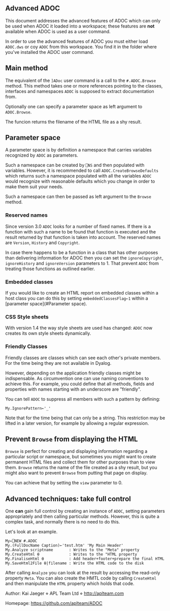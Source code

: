 Advanced ADOC
-------------

This document addresses the advanced features of ADOC which can only be used when ADOC it loaded into a workspace; these features are **not** available when ADOC is used as a user command.

In order to use the advanced features of ADOC you must either load `ADOC.dws` or coy `ADOC` from this workspace. You find it in the folder where you've installed the ADOC user command.


## Main method

The equivalent of the `]ADoc` user command is a call to the `#.ADOC.Browse` method. This method takes one or more references pointing to the classes, interfaces and namespaces `ADOC` is supposed to extract documentation from. 

Optionally one can specify a parameter space as left argument to `ADOC.Browse`.

The funcion returns the filename of the HTML file as a shy result.


Parameter space
---------------

A parameter space is by definition a namespace that carries variables recognized by `ADOC` as parameters. 

Such a namespace can be created by `⎕NS` and then populated with variables. However, it is recommended to call `ADOC.CreateBrowseDefaults` which returns such a namespace populated with all the variables `ADOC` would recognize with reasonable defaults which you change in order to make them suit your needs. 

Such a namespace can then be passed as left argument to the `Browse` method.


### Reserved names
Since version 3.0 `ADOC` looks for a number of fixed names. If there is a function with such a name to be found that function is executed and the
result returned by that function is taken into account. The reserved names are `Version`, `History` and `Copyright`.

In case there happens to be a function in a class that has other purposes than delivering information for ADOC then you can set the `ignoreCopyright`, `ignoreHistory` and `ignoreVersion` parameters to 1. That prevent `ADOC` from treating those functions as outlined earlier.


### Embedded classes
If you would like to create an HTML report on embedded classes within a host
class you can do this by setting `embeddedClassesFlag←1` within a [parameter space](#Parameter space).


### CSS Style sheets
With version 1.4 the way style sheets are used has changed: `ADOC` now
creates its own style sheets dynamically.


### Friendly Classes
Friendly classes are classes which can see each other's private members. For the time being they are not available in Dyalog. 

However, depending on the application friendly classes might be indispensable. As circumvention one can use naming conventions to achieve this. For example, you could define that all methods, fields and properties with names starting with an underscore are "friendly".

You can tell `ADOC` to suppress all members with such a pattern by defining:

~~~
My.IgnorePattern←'_'
~~~

Note that for the time being that can only be a string. This restriction may be lifted in a later version, for example by allowing a regular expression.

## Prevent `Browse` from displaying the HTML

`Browse` is perfect for creating and displaying information regarding a particular script or namespace, but sometimes you might want to create permanent HTML files and collect them for other purposes than to view them. `Browse` returns the name of the file created as a shy result, but you might also want to prevent `Browse` from putting that page on display.

You can achieve that by setting the `view` parameter to 0.


## Advanced techniques: take full control

One **can** gain full control by creating an instance of `ADOC`, setting parameters appropriately and then calling particular methods. However, this
is quite a complex task, and normally there is no need to do this.

Let's look at an example.

~~~
My←⎕NEW #.ADOC
My.(FullDocName Caption)←'test.htm' 'My Main Header'
My.Analyze scriptname       : Writes to the "Meta" property
My.CreateHtml ⍬             : Writes to the "HTML property
My.FinaliseHtml ⍬           : Add header+footer+prepare the final HTML
My.SaveHtml2File ⍬|filename : Write the HTML code to the disk
~~~

After calling `Analyze` you can look at the result by accessing the read-only property `Meta`. You can also create the HMTL code by calling `CreateHtml`
and then manipulate the `HTML` property which holds that code.

Author: Kai Jaeger ⋄ APL Team Ltd ⋄ <http://aplteam.com>

Homepage: <https://github.com/aplteam/ADOC>